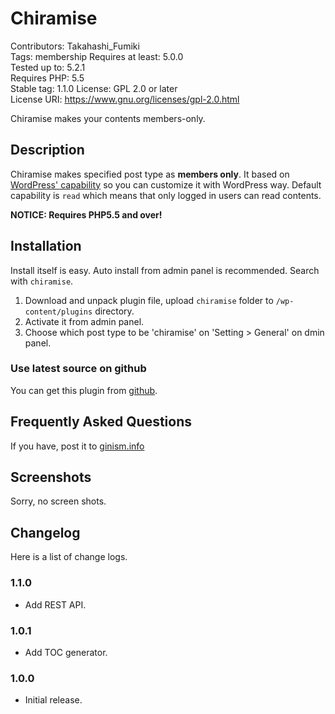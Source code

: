 # Chiramise

Contributors: Takahashi_Fumiki  
Tags: membership
Requires at least: 5.0.0  
Tested up to: 5.2.1  
Requires PHP: 5.5  
Stable tag: 1.1.0
License: GPL 2.0 or later  
License URI: https://www.gnu.org/licenses/gpl-2.0.html

Chiramise makes your contents members-only.

##  Description 

Chiramise makes specified post type as __members only__.
It based on [WordPress' capability](https://codex.wordpress.org/Roles_and_Capabilities) so you can customize it with WordPress way.
Default capability is `read` which means that only logged in users can read contents.

**NOTICE: Requires PHP5.5 and over!**

##  Installation 

Install itself is easy. Auto install from admin panel is recommended. Search with `chiramise`.

1. Download and unpack plugin file, upload `chiramise` folder to `/wp-content/plugins` directory.
2. Activate it from admin panel.
3. Choose which post type to be 'chiramise' on 'Setting > General' on dmin panel.

### Use latest source on github

You can get this plugin from [github](https://github.com/hametuha/chiramise/).

##  Frequently Asked Questions

If you have, post it to [ginism.info](https://gianism.info/add-on/chiramise)

##  Screenshots 

Sorry, no screen shots.

##  Changelog 

Here is a list of change logs.

### 1.1.0

* Add REST API.

### 1.0.1

* Add TOC generator.

### 1.0.0

* Initial release.
